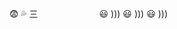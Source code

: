 😨 💦 三　　　　　　　😃 ))) 😃 ))) 😃 ))) 

<!---
kuemura-aim/kuemura-aim is a ✨ special ✨ repository because its `README.md` (this file) appears on your GitHub profile.
You can click the Preview link to take a look at your changes.
--->
